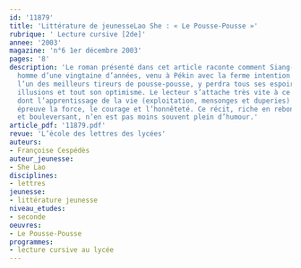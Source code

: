 ```yaml
---
id: '11879'
title: 'Littérature de jeunesseLao She : « Le Pousse-Pousse »'
rubrique: ' Lecture cursive [2de]'
annee: '2003'
magazine: 'n°6 1er décembre 2003'
pages: '8'
description: 'Le roman présenté dans cet article raconte comment Siang-tse, un jeune
  homme d’une vingtaine d’années, venu à Pékin avec la ferme intention d’y devenir
  l’un des meilleurs tireurs de pousse-pousse, y perdra tous ses espoirs, toutes ses
  illusions et tout son optimisme. Le lecteur s’attache très vite à ce personnage
  dont l’apprentissage de la vie (exploitation, mensonges et duperies) mettra à rude
  épreuve la force, le courage et l’honnêteté. Ce récit, riche en rebondissements
  et bouleversant, n’en est pas moins souvent plein d’humour.'
article_pdf: '11879.pdf'
revue: 'L’école des lettres des lycées'
auteurs:
- Françoise Cespédès
auteur_jeunesse:
- She Lao
disciplines:
- lettres
jeunesse:
- littérature jeunesse
niveau_etudes:
- seconde
oeuvres:
- Le Pousse-Pousse
programmes:
- lecture cursive au lycée
---
```

